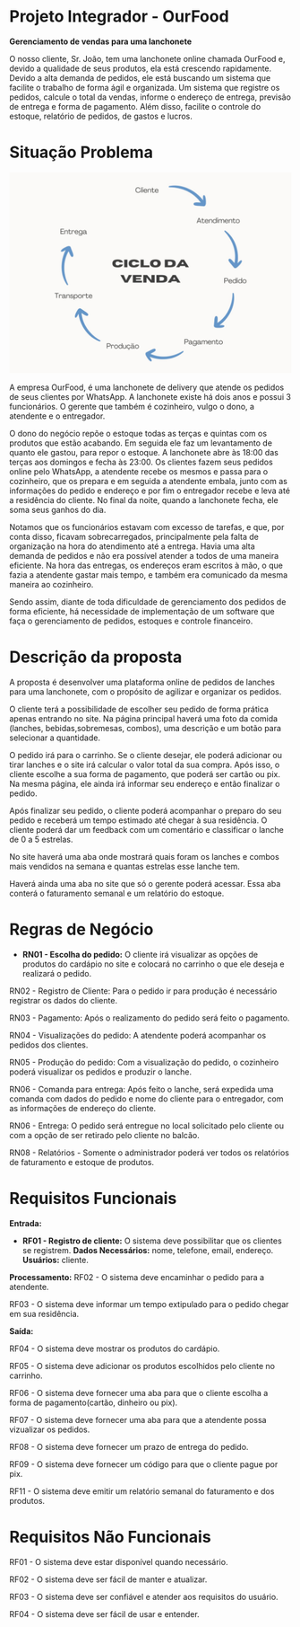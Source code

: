 # Projeto Integrador - OurFood

**Gerenciamento de vendas para uma lanchonete**

O nosso cliente, Sr. João, tem uma lanchonete online chamada OurFood e, devido a qualidade de seus produtos, ela está crescendo rapidamente. Devido a alta demanda de pedidos, ele está buscando um sistema que facilite o trabalho de forma ágil e organizada. Um sistema que registre os pedidos, calcule o total da vendas, informe o endereço de entrega, previsão de entrega e forma de pagamento. Além disso, facilite o controle do estoque, relatório de pedidos, de gastos e lucros.


# Situação Problema

![Ciclo da Venda](docs/ciclodevenda.jpeg "Ciclo da Venda")

A empresa OurFood, é uma lanchonete de delivery que atende os pedidos de seus clientes por WhatsApp. A lanchonete existe há dois anos e possui 3 funcionários. O gerente que também é cozinheiro, vulgo o dono, a atendente e o entregador.

O dono do negócio repõe o estoque todas as terças e quintas com os produtos que estão acabando. Em seguida ele faz um levantamento de quanto ele gastou, para repor o estoque. A lanchonete abre às 18:00 das terças aos domingos e fecha às 23:00. Os clientes fazem seus pedidos online pelo WhatsApp, a atendente recebe os mesmos e passa para o cozinheiro, que os prepara e em seguida a atendente embala, junto com as informações do pedido e endereço e por fim o entregador recebe e leva até a residência do cliente. No final da noite, quando a lanchonete fecha, ele soma seus ganhos do dia.

Notamos que os funcionários estavam com excesso de tarefas, e que, por conta disso, ficavam sobrecarregados, principalmente pela falta de organização na hora do atendimento até a entrega. Havia uma alta demanda de pedidos e não era possível atender a todos de uma maneira eficiente. Na hora das entregas, os endereços eram escritos à mão, o que fazia a atendente gastar mais tempo, e também era comunicado da mesma maneira ao cozinheiro.

Sendo assim, diante de toda dificuldade de gerenciamento dos pedidos de forma eficiente, há necessidade de implementação de um software que faça o gerenciamento de pedidos, estoques e controle financeiro.

# Descrição da proposta

A proposta é desenvolver uma plataforma online de pedidos de lanches para uma lanchonete, com o propósito de agilizar e organizar os pedidos.

O cliente terá a possibilidade de escolher seu pedido de forma prática apenas entrando no site. Na página principal haverá uma foto da comida (lanches, bebidas,sobremesas, combos), uma descrição e um botão para selecionar a quantidade. 

O pedido irá para o carrinho. Se o cliente desejar, ele poderá adicionar ou tirar lanches e o site irá calcular o valor total da sua compra. Após isso, o cliente escolhe a sua forma de pagamento, que poderá ser cartão ou pix. Na mesma página, ele ainda irá informar seu endereço e então finalizar o pedido. 

Após finalizar seu pedido, o cliente poderá acompanhar o preparo do seu pedido e receberá um tempo estimado até chegar à sua residência. O cliente poderá dar um feedback com um comentário e classificar o lanche de 0 a 5 estrelas.

No site haverá uma aba onde mostrará quais foram os lanches e combos mais vendidos na semana e quantas estrelas esse lanche tem.

Haverá ainda uma aba no site que só o gerente poderá acessar. Essa aba conterá o faturamento semanal e um relatório do estoque. 

# Regras de Negócio 

- **RN01 - Escolha do pedido:** O cliente irá visualizar as opções de produtos do cardápio no site e colocará no carrinho o que ele deseja e realizará o pedido.

RN02 - Registro de Cliente: Para o pedido ir para produção é necessário registrar os dados do cliente. 

RN03 - Pagamento: Após o realizamento do pedido será feito o pagamento.

RN04 - Visualizações do pedido: A atendente poderá acompanhar os pedidos dos clientes. 

RN05 - Produção do pedido: Com a visualização do pedido, o cozinheiro poderá visualizar os pedidos e produzir o lanche.

RN06 - Comanda para entrega: Após feito o lanche, será expedida uma comanda com dados do pedido e nome do cliente para o entregador, com as informações de endereço do cliente.

RN06 - Entrega: O pedido será entregue no local solicitado pelo cliente ou com a opção de ser retirado pelo cliente no balcão. 

RN08 - Relatórios - Somente o administrador poderá ver todos os relatórios de faturamento e estoque de produtos. 

# Requisitos Funcionais 

**Entrada:**

- **RF01 - Registro de cliente:** O sistema deve possibilitar que os clientes se registrem. **Dados Necessários:** nome, telefone, email, endereço. **Usuários:** cliente.

**Processamento:**
RF02 - O sistema deve encaminhar o pedido para a atendente.

RF03 - O sistema deve informar um tempo extipulado para o pedido chegar em sua residência. 

**Saída:**

RF04 - O sistema deve mostrar os produtos do cardápio.

RF05 - O sistema deve adicionar os produtos escolhidos pelo cliente no carrinho.

RF06 - O sistema deve fornecer uma aba para que o cliente escolha a forma de pagamento(cartão, dinheiro ou pix). 

RF07 - O sistema deve fornecer uma aba para que a atendente possa vizualizar os pedidos. 

RF08 - O sistema deve fornecer um prazo de entrega do pedido. 

RF09 - O sistema deve fornecer um código para que o cliente pague por pix. 

RF11 - O sistema deve emitir um relatório semanal do  faturamento e dos produtos. 

# Requisitos Não Funcionais 

RF01 - O sistema deve estar disponível quando necessário.

RF02 - O sistema deve ser fácil de manter e atualizar.

RF03 - O sistema deve ser confiável e atender aos requisitos do usuário.

RF04 - O sistema deve ser fácil de usar e entender.





